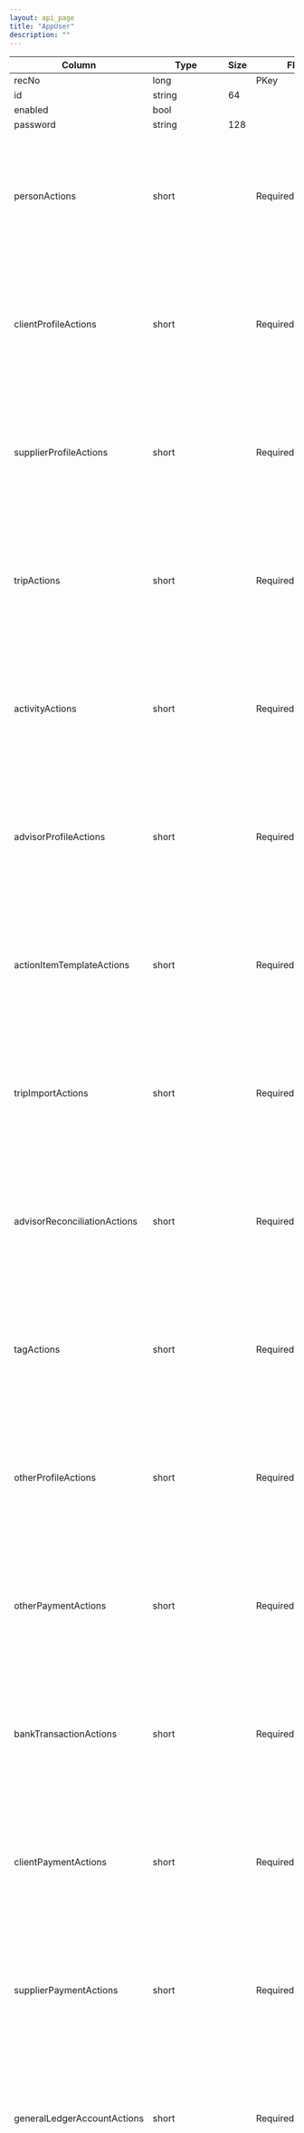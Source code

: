 ```yaml
---
layout: api_page
title: "AppUser"
description: ""
---
```




| Column | Type | Size | Flags | Table | Description |
| ------ | ---- | ---- | ----- | ----- | ----------- |
| recNo | long |  | PKey | appUser | 
| id | string | 64 |  | appUser | 
| enabled | bool |  |  | appUser | 
| password | string | 128 |  | appUser | 
| personActions | short |  | Required | appUser | None = 0, Select = 1, Read = 2, Insert = 4, Update = 8, Delete = 16, OnlySelf = 32, OnlyBranch = 64, Decrypt = 128
| clientProfileActions | short |  | Required | appUser | None = 0, Select = 1, Read = 2, Insert = 4, Update = 8, Delete = 16, OnlySelf = 32, OnlyBranch = 64, Decrypt = 128
| supplierProfileActions | short |  | Required | appUser | None = 0, Select = 1, Read = 2, Insert = 4, Update = 8, Delete = 16, OnlySelf = 32, OnlyBranch = 64, Decrypt = 128
| tripActions | short |  | Required | appUser | None = 0, Select = 1, Read = 2, Insert = 4, Update = 8, Delete = 16, OnlySelf = 32, OnlyBranch = 64, Decrypt = 128
| activityActions | short |  | Required | appUser | None = 0, Select = 1, Read = 2, Insert = 4, Update = 8, Delete = 16, OnlySelf = 32, OnlyBranch = 64, Decrypt = 128
| advisorProfileActions | short |  | Required | appUser | None = 0, Select = 1, Read = 2, Insert = 4, Update = 8, Delete = 16, OnlySelf = 32, OnlyBranch = 64, Decrypt = 128
| actionItemTemplateActions | short |  | Required | appUser | None = 0, Select = 1, Read = 2, Insert = 4, Update = 8, Delete = 16, OnlySelf = 32, OnlyBranch = 64, Decrypt = 128
| tripImportActions | short |  | Required | appUser | None = 0, Select = 1, Read = 2, Insert = 4, Update = 8, Delete = 16, OnlySelf = 32, OnlyBranch = 64, Decrypt = 128
| advisorReconciliationActions | short |  | Required | appUser | None = 0, Select = 1, Read = 2, Insert = 4, Update = 8, Delete = 16, OnlySelf = 32, OnlyBranch = 64, Decrypt = 128
| tagActions | short |  | Required | appUser | None = 0, Select = 1, Read = 2, Insert = 4, Update = 8, Delete = 16, OnlySelf = 32, OnlyBranch = 64, Decrypt = 128
| otherProfileActions | short |  | Required | appUser | None = 0, Select = 1, Read = 2, Insert = 4, Update = 8, Delete = 16, OnlySelf = 32, OnlyBranch = 64, Decrypt = 128
| otherPaymentActions | short |  | Required | appUser | None = 0, Select = 1, Read = 2, Insert = 4, Update = 8, Delete = 16, OnlySelf = 32, OnlyBranch = 64, Decrypt = 128
| bankTransactionActions | short |  | Required | appUser | None = 0, Select = 1, Read = 2, Insert = 4, Update = 8, Delete = 16, OnlySelf = 32, OnlyBranch = 64, Decrypt = 128
| clientPaymentActions | short |  | Required | appUser | None = 0, Select = 1, Read = 2, Insert = 4, Update = 8, Delete = 16, OnlySelf = 32, OnlyBranch = 64, Decrypt = 128
| supplierPaymentActions | short |  | Required | appUser | None = 0, Select = 1, Read = 2, Insert = 4, Update = 8, Delete = 16, OnlySelf = 32, OnlyBranch = 64, Decrypt = 128
| generalLedgerAccountActions | short |  | Required | appUser | None = 0, Select = 1, Read = 2, Insert = 4, Update = 8, Delete = 16, OnlySelf = 32, OnlyBranch = 64, Decrypt = 128
| journalEntryActions | short |  | Required | appUser | None = 0, Select = 1, Read = 2, Insert = 4, Update = 8, Delete = 16, OnlySelf = 32, OnlyBranch = 64, Decrypt = 128
| branch_recNo | long |  | FKey | appUser | 
| branchName | string | 64 | ReadOnly | appUser | 
| nonExpiringPassword | bool |  |  | appUser | 
| userType | short |  | Required | appUser | User = 1, Manager = 2, Admin = 3
| locked | DateTimeOffset |  |  | appUser | 
| description | string | 64 |  | appUser | 
| name | string | 64 |  | appUser | 
| mobilePhone | string | 64 |  | appUser | 
| email | string | 128 |  | appUser | 
| passwordLastModified | Date |  | ReadOnly | appUser | 
| emailServerType | short |  |  | appUser | Office365 = 1, Gmail = 2, GenericSMTP = 3
| emailServerName | string | 64 |  | appUser | 
| emailServerUserName | string | 128 |  | appUser | 
| emailServerPassword | string | 64 |  | appUser | 
| appUserAdvisor  | table |  |  | appUser | 
| appUser_RecNo | long |  | PKey,FKey | appUserAdvisor | 
| advisorProfile_recNo | long |  | PKey,Required,FKey | appUserAdvisor | 
| advisorName | string | 256 | ReadOnly | appUserAdvisor | 
| isPrimary | bool |  | Required | appUserAdvisor | 

| Status code | Description |
| ----------- | ----------- |
| 200 | Ok |
| 204 | No Content |
| 401 | Unauthorized |
| 403 | Forbidden |



